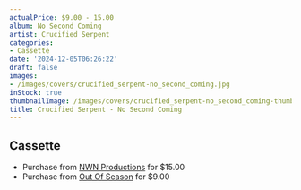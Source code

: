 ```yaml
---
actualPrice: $9.00 - 15.00
album: No Second Coming
artist: Crucified Serpent
categories:
- Cassette
date: '2024-12-05T06:26:22'
draft: false
images:
- /images/covers/crucified_serpent-no_second_coming.jpg
inStock: true
thumbnailImage: /images/covers/crucified_serpent-no_second_coming-thumb.jpg
title: Crucified Serpent - No Second Coming
---
```


## Cassette
* Purchase from [NWN Productions](http://shop.nwnprod.com/index.php?route=product/product&path=73&product_id=44418&sort=pd.name&order=ASC) for $15.00
* Purchase from [Out Of Season](https://www.outofseasonlabel.com/products/crucified-serpent-no-second-coming-cassette-tape-lim-75) for $9.00

